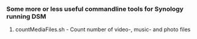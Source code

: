### Some more or less useful commandline tools for Synology running DSM

1. countMediaFiles.sh - Count number of video-, music- and photo files
